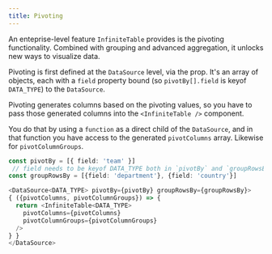 ```yaml
---
title: Pivoting
---
```


An enteprise-level feature `InfiniteTable` provides is the pivoting functionality. Combined with grouping and advanced aggregation, it unlocks new ways to visualize data.

Pivoting is first defined at the `DataSource` level, via the <PropLink name="pivotBy" /> prop. It's an array of objects, each with a `field` property bound (so `pivotBy[].field` is keyof `DATA_TYPE`) to the `DataSource`.


<Note>

Pivoting generates columns based on the pivoting values, so you have to pass those generated columns into the `<InfiniteTable />` component.

You do that by using a `function` as a direct child of the `DataSource`, and in that function you have access to the generated `pivotColumns` array. Likewise for `pivotColumnGroups`.

</Note>


```ts
const pivotBy = [{ field: 'team' }]
 // field needs to be keyof DATA_TYPE both in `pivotBy` and `groupRowsBy`
const groupRowsBy = [{field: 'department'}, {field: 'country'}]

<DataSource<DATA_TYPE> pivotBy={pivotBy} groupRowsBy={groupRowsBy}>
{ ({pivotColumns, pivotColumnGroups}) => {
  return <InfiniteTable<DATA_TYPE>
    pivotColumns={pivotColumns}
    pivotColumnGroups={pivotColumnGroups}
  />
} }
</DataSource>
```

<Sandpack>

```ts file=pivoting-example.page.tsx
```

</Sandpack>